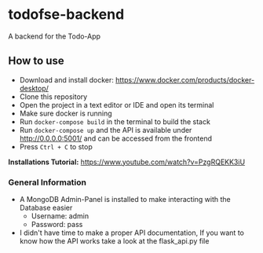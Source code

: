 # todofse-backend
A backend for the Todo-App 

## How to use
- Download and install docker: https://www.docker.com/products/docker-desktop/
- Clone this repository
- Open the project in a text editor or IDE and open its terminal
- Make sure docker is running
- Run `docker-compose build` in the terminal to build the stack
- Run `docker-compose up` and the API is available under http://0.0.0.0:5001/ and can be accessed from the frontend
- Press `Ctrl + C` to stop

**Installations Tutorial:**
https://www.youtube.com/watch?v=PzgRQEKK3iU

### General Information
- A MongoDB Admin-Panel is installed to make interacting with the Database easier 
  - Username: admin
  - Password: pass
- I didn't have time to make a proper API documentation, If you want to know how the API works take a look at the flask_api.py file

